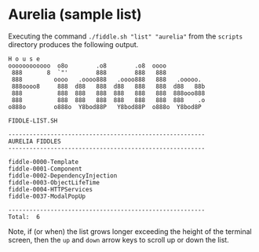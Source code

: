 Aurelia (sample list)
======

Executing the command `./fiddle.sh "list" "aurelia"` from the `scripts` directory produces the following output.

    H o u s e
    oooooooooooo  o8o        .o8        .o8  oooo
     888       8  `"'        888        888   888
     888         oooo   .oooo888   .oooo888   888   .ooooo.
     888oooo8     888  d88   888  d88   888   888  d88   88b
     888          888  888   888  888   888   888  888ooo888
     888          888  888   888  888   888   888  888    .o
    o888o        o888o  Y8bod88P   Y8bod88P  o888o  Y8bod8P
    
    FIDDLE-LIST.SH
    
    --------------------------------------------------------
    AURELIA FIDDLES
    --------------------------------------------------------
    
    fiddle-0000-Template
    fiddle-0001-Component
    fiddle-0002-DependencyInjection
    fiddle-0003-ObjectLifeTime
    fiddle-0004-HTTPServices
    fiddle-0037-ModalPopUp
    
    --------------------------------------------------------
    Total:  6
      
Note, if (or when) the list grows longer exceeding the height of the terminal screen, then the `up` and `down` arrow 
keys to scroll up or down the list. 
